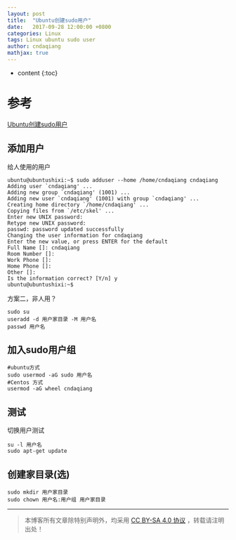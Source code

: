 ```yaml
---
layout: post
title:  "Ubuntu创建sudo用户"
date:   2017-09-28 12:00:00 +0800
categories: Linux
tags: Linux ubuntu sudo user
author: cndaqiang
mathjax: true
---
```

* content
{:toc}




# 参考
[Ubuntu创建sudo用户](http://topspeedsnail.com/ubuntu-add-sudo-user/)

## 添加用户
给人使用的用户
```
ubuntu@ubuntushixi:~$ sudo adduser --home /home/cndaqiang cndaqiang
Adding user `cndaqiang' ...
Adding new group `cndaqiang' (1001) ...
Adding new user `cndaqiang' (1001) with group `cndaqiang' ...
Creating home directory `/home/cndaqiang' ...
Copying files from `/etc/skel' ...
Enter new UNIX password:
Retype new UNIX password:
passwd: password updated successfully
Changing the user information for cndaqiang
Enter the new value, or press ENTER for the default
Full Name []: cndaqiang
Room Number []:
Work Phone []:
Home Phone []:
Other []:
Is the information correct? [Y/n] y
ubuntu@ubuntushixi:~$
```
方案二，非人用？
```
sudo su
useradd -d 用户家目录 -M 用户名
passwd 用户名
```

## 加入sudo用户组
```
#ubuntu方式
sudo usermod -aG sudo 用户名
#Centos 方式
usermod -aG wheel cndaqiang
```
## 测试
切换用户测试
```
su -l 用户名
sudo apt-get update
```
## 创建家目录(选)
```
sudo mkdir 用户家目录
sudo chown 用户名:用户组 用户家目录
```



------
>本博客所有文章除特别声明外，均采用 [CC BY-SA 4.0 协议](https://creativecommons.org/licenses/by-sa/4.0/deed.zh) ，转载请注明出处！
